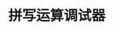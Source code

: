 <script setup lang="ts">
import Debugger from "./components/Debugger.vue"
</script>

<style>
.aside {
    display: none !important;
}
</style>

# 拼写运算调试器

<Debugger />
